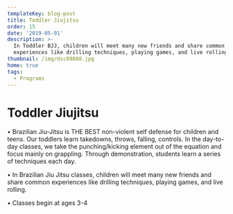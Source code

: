 ```yaml
---
templateKey: blog-post
title: Toddler Jiujitsu
order: 15
date: '2019-05-01'
description: >-
  In Toddler BJJ, children will meet many new friends and share common
  experiences like drilling techniques, playing games, and live rolling
thumbnail: /img/dsc09880.jpg
home: true
tags:
  - Programs
---
```


# Toddler Jiujitsu


• Brazilian Jiu-Jitsu is THE BEST non-violent self defense for children and teens. Our toddlers learn takedowns, throws, falling, controls. In the day-to-day classes, we take the punching/kicking element out of the equation and focus mainly on grappling. Through demonstration, students learn a series of techniques each day.

• In Brazilian Jiu Jitsu classes, children will meet many new friends and share common experiences like drilling techniques, playing games, and live rolling.

• Classes begin at ages 3-4
